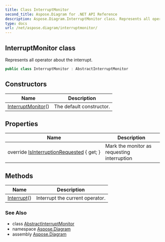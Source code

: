 ```yaml
---
title: Class InterruptMonitor
second_title: Aspose.Diagram for .NET API Reference
description: Aspose.Diagram.InterruptMonitor class. Represents all operator about the interrupt
type: docs
url: /net/aspose.diagram/interruptmonitor/
---
```

## InterruptMonitor class

Represents all operator about the interrupt.

```csharp
public class InterruptMonitor : AbstractInterruptMonitor
```

## Constructors

| Name | Description |
| --- | --- |
| [InterruptMonitor](interruptmonitor/)() | The default constructor. |

## Properties

| Name | Description |
| --- | --- |
| override [IsInterruptionRequested](../../aspose.diagram/interruptmonitor/isinterruptionrequested/) { get; } | Mark the monitor as requesting interruption |

## Methods

| Name | Description |
| --- | --- |
| [Interrupt](../../aspose.diagram/interruptmonitor/interrupt/)() | Interrupt the current operator. |

### See Also

* class [AbstractInterruptMonitor](../abstractinterruptmonitor/)
* namespace [Aspose.Diagram](../../aspose.diagram/)
* assembly [Aspose.Diagram](../../)


